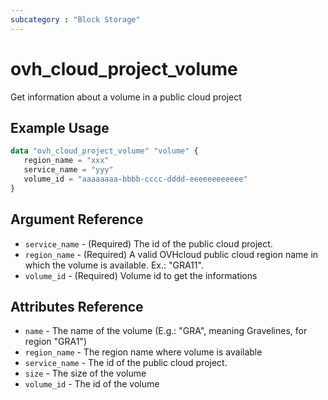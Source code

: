 ```yaml
---
subcategory : "Block Storage"
---
```


# ovh_cloud_project_volume

Get information about a volume in a public cloud project

## Example Usage

```terraform
data "ovh_cloud_project_volume" "volume" {
   region_name = "xxx"
   service_name = "yyy"
   volume_id = "aaaaaaaa-bbbb-cccc-dddd-eeeeeeeeeeee"
}
```

## Argument Reference

* `service_name` - (Required) The id of the public cloud project.
* `region_name` - (Required) A valid OVHcloud public cloud region name in which the volume is available. Ex.: "GRA11".
* `volume_id` - (Required) Volume id to get the informations

## Attributes Reference

* `name` - The name of the volume (E.g.: "GRA", meaning Gravelines, for region "GRA1")
* `region_name` - The region name where volume is available
* `service_name` - The id of the public cloud project.
* `size` - The size of the volume
* `volume_id` - The id of the volume
